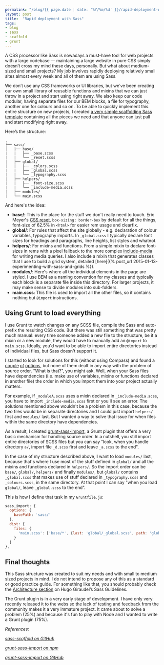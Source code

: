 ```yaml
---
permalink: "/blog/{{ page.date | date: '%Y/%m/%d' }}/rapid-deployment-with-sass.html"
layout: post
title:  "Rapid deployment with Sass"
tags:
- blog
- sass
- scaffold
- grunt
---
```

A CSS processor like Sass is nowadays a must-have tool for web projects with a large codebase — maintaining a large website in pure CSS simply doesn’t cross my mind these days, personally. But what about medium-sized and small projects? <!--more-->My job involves rapidly deploying relatively small sites almost every week and all of them are using Sass. 

We don’t use any CSS frameworks or UI libraries, but we’ve been creating our own small library of reusable functions and mixins that we can just throw in a project and start using right away. We also keep our code modular, having separate files for our BEM blocks, a file for typography, another one for colours and so on. To be able to quickly implement this entire structure on new projects, I created [a very simple scaffolding Sass template](https://github.com/eduardoboucas/sass-scaffold) containing all the pieces we need and that anyone can just pull and start modifying right away.

Here’s the structure:

```text
.
├── sass/
|   ├── base/
|   |	├── _base.scss
|   |	└── _reset.scss
|   ├── global/
|   |	├── _colors.scss
|   |	├── _global.scss
|   |	└── _typography.scss
|   ├── helpers/
|   |	├── _font-size.scss
|   |	└── _include-media.scss
|   ├── modules/
|   └── main.scss
```

And here's the idea:

- **base/**: This is the place for the stuff we don't really need to touch. Eric Meyer's [CSS reset](http://meyerweb.com/eric/tools/css/reset/), `box-sizing: border-box` by default for all the things, font-size of 62.5% in `<html>` for easier rem usage and clearfix.
- **global/**: For rules that affect the site globally - e.g. declaration of colour variables, typography imports. In `_global.scss` I typically declare font sizes for headings and paragraphs, line heights, list styles and whatnot.
- **helpers/**: For mixins and functions. From a simple mixin to declare font-sizes in rems with a pixel fallback to the more complex [include-media](http://include-media.com) for writing media queries. I also include a mixin that generates classes that I use to build a grid system, detailed [here]({% post_url 2015-01-13-experimenting-with-sass-and-grids %}).
- **modules/**: Here's where all the individual elements in the page are styled. I use BEM as a naming convention for my classes and typically each block is a separate file inside this directory. For larger projects, it may make sense to divide modules into sub-folders.
- **main.scss**: This file is used to import all the other files, so it contains nothing but `@import` instructions.

## Using Grunt to load everything

I use Grunt to watch changes on any SCSS file, compile the Sass and auto-prefix the resulting CSS code. But there was still something that was pretty much manual: every time someone added a new file to the structure, be it a mixin or a new module, they would have to manually add an `@import` to `main.scss`. Ideally, you'd want to be able to import entire directories instead of individual files, but Sass doesn't support it. 

I started to look for solutions for this (without using Compass) and found a [couple](https://github.com/chriseppstein/sass-globbing) [of](https://www.npmjs.com/package/sass-import-compiler) [options](https://www.npmjs.com/package/grunt-sass-directory-import), but none of them dealt in any way with the problem of source order. "What is that?", you might ask. Well, when your Sass files have dependencies (i.e. make use of variables, mixins or functions declared in another file) the order in which you import them into your project actually matters. 

For example, if `_moduleA.scss` uses a mixin declared in `_include-media.scss`, you have to import `_include-media.scss` first or you'll see an error. The solutions mentioned above wouldn't be a problem in this case, because the two files would be in separate directories and I could just import `helpers/` first and `modules/` last. But I wanted a way to solve that issue for when files within the same directory have dependencies.

As a result, I created [grunt-sass-import](https://www.npmjs.com/package/grunt-sass-import), a Grunt plugin that offers a very basic mechanism for handling source order. In a nutshell, you still import entire directories of SCSS files but you can say "look, when you handle directory `a/`, import file `_d.scss` first and leave `_a.scss` to the end".

In the case of my structure described above, I want to load `modules/` last, because that's where I use most of the stuff defined in `global/` and all the mixins and functions declared in `helpers/`. So the import order can be `base/`, `global/`, `helpers/` and finally `modules/`, but `global/` contains `_global.scss` that makes use of stuff declared in `_typography.scss` and `_colours.scss`, in the same directory. At that point I can say "when you load `global/`, leave `_global.scss` to the end".

This is how I define that task in my `Gruntfile.js`:

```javascript
sass_import: {
  options: {
    basePath: 'sass/'
  },
  dist: {
    files: {
      'main.scss': ['base/*', {last: 'global/_global.scss', path: 'global/*'}, 'helpers/*', 'modules/*']
    }
  }
},
```

## Final thoughts

This Sass structure was created to suit my needs and with small to medium sized projects in mind. I do not intend to propose any of this as a standard or good practice guide. For something like that, you should probably check the [Architecture section]( http://sass-guidelin.es/#architecture) on Hugo Giraudel’s Sass Guidelines.

The Grunt plugin is in a very early stage of development. I have only very recently released it to the webs so the lack of testing and feedback from the community makes it a very immature project. It came about to solve a problem (25%) and because it's fun to play with Node and I wanted to write a Grunt plugin (75%).<!--tomb-->

*References:*

*[sass-scaffold on GitHub](https://github.com/eduardoboucas/sass-scaffold)*

*[grunt-sass-import on npm](https://www.npmjs.com/package/grunt-sass-import)*

*[grunt-sass-import on GitHub](https://github.com/eduardoboucas/grunt-sass-import)*